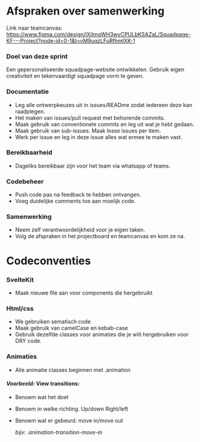 # Afspraken over samenwerking

Link naar teamcanvas: https://www.figma.com/design/lXiImqWH3wvCPULbKSAZaL/Squadpage-KF---Project?node-id=0-1&t=vM9uqzLFuRfhmIXK-1

### Doel van deze sprint
Een gepersonaliseerde squadpage-website ontwikkelen. Gebruik eigen creativiteit en tekenvaardigt squadpage vorm te geven.

### Documentatie
* Leg alle ontwerpkeuzes uit in issues/READme zodat iedereen deze kan raadplegen.
* Het maken van issues/pull request met behorende commits.
* Maak gebruik van conventionele commits en leg uit wat je hebt gedaan.
* Maak gebruik van sub-issues. Maak losse issues per item.
* Werk per issue en leg in deze issue alles wat ermee te maken vast.

### Bereikbaarheid
* Dageliks bereikbaar zijn voor het team via whatsapp of teams.

### Codebeheer
* Push code pas na feedback te hebben ontvangen.
* Voeg duidelijke comments toe aan moelijk code.


### Samenwerking
* Neem zelf verantwoordelijkheid voor je eigen taken.
* Volg de afspraken in het projectboard en teamcanvas en kom ze na.

# Codeconventies

### SvelteKit
* Maak nieuwe file aan voor components die hergebruikt

### Html/css
* We gebruiken sematisch code
* Maak gebruik van camelCase en kebab-case
* Gebruik dezelfde classes voor animaties die je wilt hergebruiken voor DRY code.

### Animaties
* Alle animatie classes beginnen met .animation


#### *Voorbeeld:* View transitions:

* Benoem wat het doet
* Benoem in welke richting. Up/down Right/left
* Benoem wat er gebeurd. move in/move out


  *bijv: .animation-transition-move-in*


